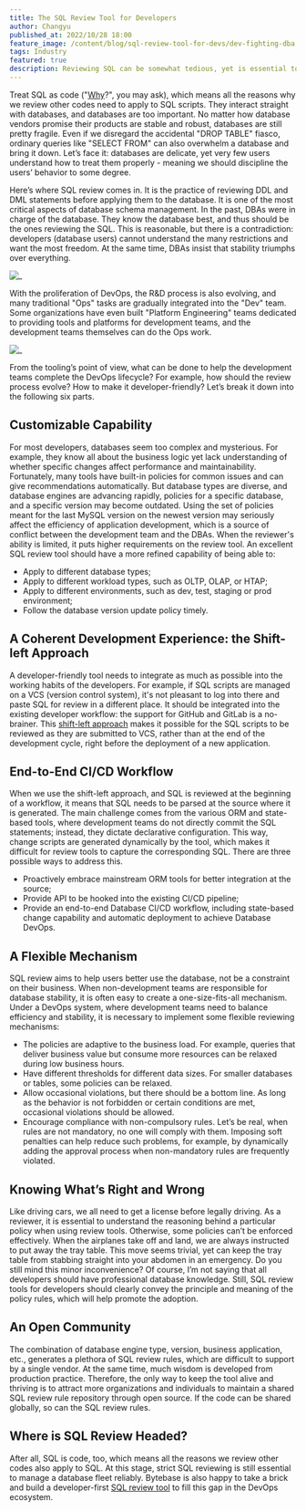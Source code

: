```yaml
---
title: The SQL Review Tool for Developers
author: Changyu
published_at: 2022/10/28 18:00
feature_image: /content/blog/sql-review-tool-for-devs/dev-fighting-dba.webp
tags: Industry
featured: true
description: Reviewing SQL can be somewhat tedious, yet is essential to keep your database fleet reliable. At Bytebase, we are building a developer-first SQL review tool to empower the DevOps system.
---
```


Treat SQL as code ("[Why](https://blog.devgenius.io/why-google-treats-sql-like-code-and-you-should-too-53f97925037e)?", you may ask), which means all the reasons why we review other codes need to apply to SQL scripts. They interact straight with databases, and databases are too important. No matter how database vendors promise their products are stable and robust, databases are still pretty fragile. Even if we disregard the accidental "DROP TABLE" fiasco, ordinary queries like "SELECT FROM" can also overwhelm a database and bring it down. Let’s face it: databases are delicate, yet very few users understand how to treat them properly - meaning we should discipline the users’ behavior to some degree.

Here’s where SQL review comes in. It is the practice of reviewing DDL and DML statements before applying them to the database. It is one of the most critical aspects of database schema management. In the past, DBAs were in charge of the database. They know the database best, and thus should be the ones reviewing the SQL. This is reasonable, but there is a contradiction: developers (database users) cannot understand the many restrictions and want the most freedom. At the same time, DBAs insist that stability triumphs over everything.

![_](/content/blog/sql-review-tool-for-devs/dev-fighting-dba.webp)

With the proliferation of DevOps, the R&D process is also evolving, and many traditional "Ops" tasks are gradually integrated into the "Dev" team. Some organizations have even built "Platform Engineering" teams dedicated to providing tools and platforms for development teams, and the development teams themselves can do the Ops work.

![_](/content/blog/sql-review-tool-for-devs/devops-view.webp)

From the tooling’s point of view, what can be done to help the development teams complete the DevOps lifecycle? For example, how should the review process evolve? How to make it developer-friendly? Let’s break it down into the following six parts.

## Customizable Capability

For most developers, databases seem too complex and mysterious. For example, they know all about the business logic yet lack understanding of whether specific changes affect performance and maintainability. Fortunately, many tools have built-in policies for common issues and can give recommendations automatically. But database types are diverse, and database engines are advancing rapidly, policies for a specific database, and a specific version may become outdated. Using the set of policies meant for the last MySQL version on the newest version may seriously affect the efficiency of application development, which is a source of conflict between the development team and the DBAs. When the reviewer's ability is limited, it puts higher requirements on the review tool. An excellent SQL review tool should have a more refined capability of being able to:

- Apply to different database types;
- Apply to different workload types, such as OLTP, OLAP, or HTAP;
- Apply to different environments, such as dev, test, staging or prod environment;
- Follow the database version update policy timely.

## A Coherent Development Experience: the Shift-left Approach

A developer-friendly tool needs to integrate as much as possible into the working habits of the developers. For example, if SQL scripts are managed on a VCS (version control system), it's not pleasant to log into there and paste SQL for review in a different place. It should be integrated into the existing developer workflow: the support for GitHub and GitLab is a no-brainer. This [shift-left approach](https://devopedia.org/shift-left) makes it possible for the SQL scripts to be reviewed as they are submitted to VCS, rather than at the end of the development cycle, right before the deployment of a new application.

## End-to-End CI/CD Workflow

When we use the shift-left approach, and SQL is reviewed at the beginning of a workflow, it means that SQL needs to be parsed at the source where it is generated. The main challenge comes from the various ORM and state-based tools, where development teams do not directly commit the SQL statements; instead, they dictate declarative configuration. This way, change scripts are generated dynamically by the tool, which makes it difficult for review tools to capture the corresponding SQL. There are three possible ways to address this.

- Proactively embrace mainstream ORM tools for better integration at the source;
- Provide API to be hooked into the existing CI/CD pipeline;
- Provide an end-to-end Database CI/CD workflow, including state-based change capability and automatic deployment to achieve Database DevOps.

## A Flexible Mechanism

SQL review aims to help users better use the database, not be a constraint on their business. When non-development teams are responsible for database stability, it is often easy to create a one-size-fits-all mechanism. Under a DevOps system, where development teams need to balance efficiency and stability, it is necessary to implement some flexible reviewing mechanisms:

- The policies are adaptive to the business load. For example, queries that deliver business value but consume more resources can be relaxed during low business hours.
- Have different thresholds for different data sizes. For smaller databases or tables, some policies can be relaxed.
- Allow occasional violations, but there should be a bottom line. As long as the behavior is not forbidden or certain conditions are met, occasional violations should be allowed.
- Encourage compliance with non-compulsory rules. Let’s be real, when rules are not mandatory, no one will comply with them. Imposing soft penalties can help reduce such problems, for example, by dynamically adding the approval process when non-mandatory rules are frequently violated.

## Knowing What’s Right and Wrong

Like driving cars, we all need to get a license before legally driving. As a reviewer, it is essential to understand the reasoning behind a particular policy when using review tools. Otherwise, some policies can’t be enforced effectively. When the airplanes take off and land, we are always instructed to put away the tray table. This move seems trivial, yet can keep the tray table from stabbing straight into your abdomen in an emergency. Do you still mind this minor inconvenience? Of course, I’m not saying that all developers should have professional database knowledge. Still, SQL review tools for developers should clearly convey the principle and meaning of the policy rules, which will help promote the adoption.

## An Open Community

The combination of database engine type, version, business application, etc., generates a plethora of SQL review rules, which are difficult to support by a single vendor. At the same time, much wisdom is developed from production practice. Therefore, the only way to keep the tool alive and thriving is to attract more organizations and individuals to maintain a shared SQL review rule repository through open source. If the code can be shared globally, so can the SQL review rules.

## Where is SQL Review Headed?

After all, SQL is code, too, which means all the reasons we review other codes also apply to SQL. At this stage, strict SQL reviewing is still essential to manage a database fleet reliably. Bytebase is also happy to take a brick and build a developer-first [SQL review tool](/docs/sql-review/review-policy) to fill this gap in the DevOps ecosystem.
